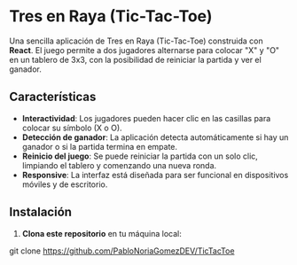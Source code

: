 # Tres en Raya (Tic-Tac-Toe)

Una sencilla aplicación de Tres en Raya (Tic-Tac-Toe) construida con **React**. El juego permite a dos jugadores alternarse para colocar "X" y "O" en un tablero de 3x3, con la posibilidad de reiniciar la partida y ver el ganador.

## Características

- **Interactividad**: Los jugadores pueden hacer clic en las casillas para colocar su símbolo (X o O).
- **Detección de ganador**: La aplicación detecta automáticamente si hay un ganador o si la partida termina en empate.
- **Reinicio del juego**: Se puede reiniciar la partida con un solo clic, limpiando el tablero y comenzando una nueva ronda.
- **Responsive**: La interfaz está diseñada para ser funcional en dispositivos móviles y de escritorio.

## Instalación

1. **Clona este repositorio** en tu máquina local:

 git clone https://github.com/PabloNoriaGomezDEV/TicTacToe
